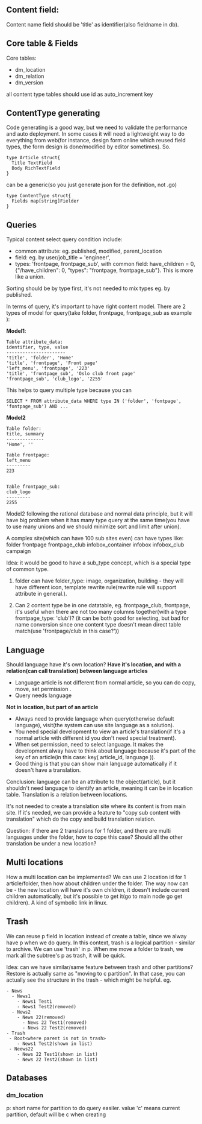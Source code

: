 Content field:
-----------
Content name field should be 'title' as identifier(also fieldname in db).


Core table & Fields
---------------
Core tables:
 - dm_location
 - dm_relation
 - dm_version

all content type tables should use id as auto_increment key


ContentType generating
----------
Code generating is a good way, but we need to validate the performance and auto deployment. In some cases it will need a lightweight way to do everything from web(for instance, design form online which reused field types, the form design is done/modified by editor sometimes). So.

```
type Article struct{
  Title TextField
  Body RichTextField
}
```
can be a generic(so you just generate json for the definition, not .go)
```
type ContentType struct{
  Fields map[string]Fielder
}
```



Queries
---------
Typical content select query condition include:
  - common attribute: eg. published, modified, parent_location
  - field: eg. by user/job_title = 'engineer',
  - types: 'frontpage, frontpage_sub', with common field: have_children = 0, {"/have_children": 0, "types": "frontpage, frontpage_sub"}. This is more like a union.

Sorting should be by type first, it's not needed to mix types eg. by published.


In terms of query, it's important to have right content model. There are 2 types of model for query(take folder, frontpage, frontpage_sub as example ):

**Model1**:
```
Table attribute_data:
identifier, type, value
----------------------
'title', 'folder', 'Home'
'title', 'frontpage', 'Front page'
'left_menu', 'frontpage', '223'
'title', 'frontpage_sub', 'Oslo club front page'
'frontpage_sub', 'club_logo', '2255'
```

This helps to query multiple type because you can

```
SELECT * FROM attribute_data WHERE type IN ('folder', 'fontpage', 'fontpage_sub') AND ...
```

**Model2**
```
Table folder:
title, summary
--------------
'Home', ''

Table frontpage:
left_menu
---------
223


Table frontpage_sub:
club_logo
---------
2255

```
Model2 following the rational database and normal data principle, but it will have big problem when it has many type query at the same time(you have to use many unions and we should minimize sort and limit after union).

A complex site(which can have 100 sub sites even) can have types like:
folder
frontpage
frontpage_club
infobox_container
infobox
infobox_club
campaign

Idea: it would be good to have a sub_type concept, which is a special type of common type.
1) folder can have folder_type: image, organization, building - they will have different icon, template rewrite rule(rewrite rule will support attribute in general.).

2) Can 2 content type be in one datatable, eg. frontpage_club, frontpage, it's useful when there are not too many columns together(with a type frontpage_type: 'club')? (it can be both good for selecting, but bad for name conversion since one content type doesn't mean direct table match(use 'frontpage/club in this case?'))

Language
---------
Should language have it's own location?
**Have it's location, and with a relation(can call translation) between language articles**
- Language article is not different from normal article, so you can do copy, move, set permission .
- Query needs language

**Not in location, but part of an article**
- Always need to provide language when query(otherwise default language), visit(the system can use site language as a solution).
- You need special development to view an article's translation(if it's a normal article with different id you don't need special treatment).
- When set permission, need to select language. It makes the development alway have to think about language because it's part of the key of an article(in this case: key( article_id, language )).
- Good thing is that you can show main language automatically if it doesn't have a translation.

Conclusion: language can be an attribute to the object(article), but it shouldn't need language to identify an article, meaning it can be in location table. Translation is a relation between locations.

It's not needed to create a translation site where its content is from main site. If it's needed, we can provide a feature to "copy sub content with translation" which do the copy and build translation relation.

Question: if there are 2 translations for 1 folder, and there are multi languages under the folder, how to cope this case? Should all the other translation be under a new location?

Multi locations
----------
How a multi location can be implemented? We can use 2 location id for 1 article/folder, then how about children under the folder. The way now can be - the new location will have it's own children, it doesn't include current children automatically, but it's possible to get it(go to main node go get children). A kind of symbolic link in linux.


Trash
-------
We can reuse p field in location instead of create a table, since we alway have p when we do query. In this context, trash is a logical partition - similar to archive. We can use 'trash' in p. When me move a folder to trash, we mark all the subtree's p as trash, it will be quick.

Idea: can we have similar/same feature between trash and other partitions? Restore is actually same as "moving to c partition". In that case, you can actually see the structure in the trash - which might be helpful. eg.

```
- News
  - News1
    - News1 Test1
    - News1 Test2(removed)
  - News2
    - News 22(removed)
      - News 22 Test1(removed)
      - News 22 Test2(removed)
- Trash
 - Root<where parent is not in trash>
    - News1 Test2(shown in list)
 - Neews22
    - News 22 Test1(shown in list)
    - News 22 Test2(shown in list)
```


Databases
----------
### dm_location
p: short name for partition to do query easiler. value 'c' means current partition, default will be c when creating
